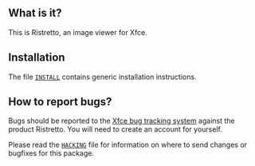 ## What is it?

This is Ristretto, an image viewer for Xfce.

## Installation

The file [`INSTALL`](INSTALL) contains generic installation instructions.

## How to report bugs?

Bugs should be reported to the [Xfce bug tracking system](http://bugzilla.xfce.org)
against the product Ristretto. You will need to create an
account for yourself.

Please read the [`HACKING`](HACKING) file for information on where to send changes or
bugfixes for this package.
